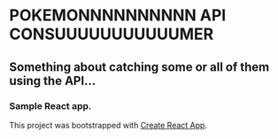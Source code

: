 # POKEMONNNNNNNNNN API CONSUUUUUUUUUUUMER
## Something about catching some or all of them using the API...
### Sample React app.

This project was bootstrapped with [Create React App](https://github.com/facebook/create-react-app).